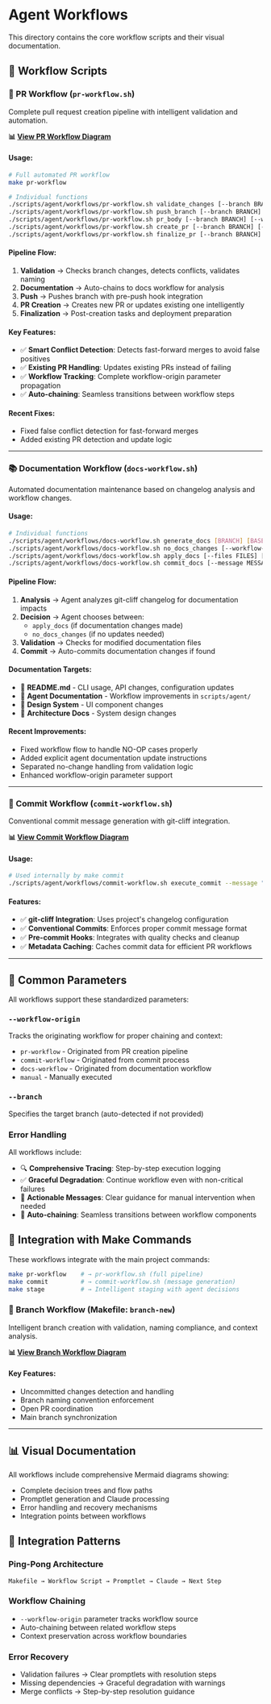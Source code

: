 # Agent Workflows

This directory contains the core workflow scripts and their visual documentation.

## 🔄 Workflow Scripts

### 🚀 PR Workflow (`pr-workflow.sh`)

Complete pull request creation pipeline with intelligent validation and automation.

**📊 [View PR Workflow Diagram](./pr-workflow.mmd)**

#### Usage:
```bash
# Full automated PR workflow
make pr-workflow

# Individual functions
./scripts/agent/workflows/pr-workflow.sh validate_changes [--branch BRANCH] [--base BASE] [--workflow-origin ORIGIN]
./scripts/agent/workflows/pr-workflow.sh push_branch [--branch BRANCH] [--workflow-origin ORIGIN]
./scripts/agent/workflows/pr-workflow.sh pr_body [--branch BRANCH] [--workflow-origin ORIGIN]
./scripts/agent/workflows/pr-workflow.sh create_pr [--branch BRANCH] [--title TITLE] [--body BODY] [--workflow-origin ORIGIN]
./scripts/agent/workflows/pr-workflow.sh finalize_pr [--branch BRANCH] [--pr-url URL] [--workflow-origin ORIGIN]
```

#### Pipeline Flow:
1. **Validation** → Checks branch changes, detects conflicts, validates naming
2. **Documentation** → Auto-chains to docs workflow for analysis
3. **Push** → Pushes branch with pre-push hook integration
4. **PR Creation** → Creates new PR or updates existing one intelligently
5. **Finalization** → Post-creation tasks and deployment preparation

#### Key Features:
- ✅ **Smart Conflict Detection**: Detects fast-forward merges to avoid false positives
- ✅ **Existing PR Handling**: Updates existing PRs instead of failing
- ✅ **Workflow Tracking**: Complete workflow-origin parameter propagation
- ✅ **Auto-chaining**: Seamless transitions between workflow steps

#### Recent Fixes:
- Fixed false conflict detection for fast-forward merges
- Added existing PR detection and update logic

---

### 📚 Documentation Workflow (`docs-workflow.sh`)

Automated documentation maintenance based on changelog analysis and workflow changes.

#### Usage:
```bash
# Individual functions
./scripts/agent/workflows/docs-workflow.sh generate_docs [BRANCH] [BASE_REF] [--workflow-origin ORIGIN]
./scripts/agent/workflows/docs-workflow.sh no_docs_changes [--workflow-origin ORIGIN]
./scripts/agent/workflows/docs-workflow.sh apply_docs [--files FILES] [--workflow-origin ORIGIN]
./scripts/agent/workflows/docs-workflow.sh commit_docs [--message MESSAGE] [--workflow-origin ORIGIN]
```

#### Pipeline Flow:
1. **Analysis** → Agent analyzes git-cliff changelog for documentation impacts
2. **Decision** → Agent chooses between:
   - `apply_docs` (if documentation changes made)
   - `no_docs_changes` (if no updates needed)
3. **Validation** → Checks for modified documentation files
4. **Commit** → Auto-commits documentation changes if found

#### Documentation Targets:
- 📝 **README.md** - CLI usage, API changes, configuration updates
- 📝 **Agent Documentation** - Workflow improvements in `scripts/agent/`
- 📝 **Design System** - UI component changes
- 📝 **Architecture Docs** - System design changes

#### Recent Improvements:
- Fixed workflow flow to handle NO-OP cases properly
- Added explicit agent documentation update instructions
- Separated no-change handling from validation logic
- Enhanced workflow-origin parameter support

---

### 📝 Commit Workflow (`commit-workflow.sh`)

Conventional commit message generation with git-cliff integration.

**📊 [View Commit Workflow Diagram](./commit-workflow.mmd)**

#### Usage:
```bash
# Used internally by make commit
./scripts/agent/workflows/commit-workflow.sh execute_commit --message "GENERATED_MESSAGE"
```

#### Features:
- ✅ **git-cliff Integration**: Uses project's changelog configuration
- ✅ **Conventional Commits**: Enforces proper commit message format
- ✅ **Pre-commit Hooks**: Integrates with quality checks and cleanup
- ✅ **Metadata Caching**: Caches commit data for efficient PR workflows

---

## 🎯 Common Parameters

All workflows support these standardized parameters:

### `--workflow-origin`
Tracks the originating workflow for proper chaining and context:
- `pr-workflow` - Originated from PR creation pipeline
- `commit-workflow` - Originated from commit process
- `docs-workflow` - Originated from documentation workflow
- `manual` - Manually executed

### `--branch`
Specifies the target branch (auto-detected if not provided)

### Error Handling
All workflows include:
- 🔍 **Comprehensive Tracing**: Step-by-step execution logging
- ✅ **Graceful Degradation**: Continue workflow even with non-critical failures
- 📝 **Actionable Messages**: Clear guidance for manual intervention when needed
- 🔄 **Auto-chaining**: Seamless transitions between workflow components

## 🚀 Integration with Make Commands

These workflows integrate with the main project commands:

```bash
make pr-workflow    # → pr-workflow.sh (full pipeline)
make commit         # → commit-workflow.sh (message generation)
make stage          # → Intelligent staging with agent decisions
```

### 🌿 Branch Workflow (Makefile: `branch-new`)

Intelligent branch creation with validation, naming compliance, and context analysis.

**📊 [View Branch Workflow Diagram](./branch-workflow.mmd)**

#### Key Features:
- Uncommitted changes detection and handling
- Branch naming convention enforcement
- Open PR coordination
- Main branch synchronization

---

## 📊 Visual Documentation

All workflows include comprehensive Mermaid diagrams showing:
- Complete decision trees and flow paths
- Promptlet generation and Claude processing
- Error handling and recovery mechanisms
- Integration points between workflows

## 🎯 Integration Patterns

### Ping-Pong Architecture
```
Makefile → Workflow Script → Promptlet → Claude → Next Step
```

### Workflow Chaining
- `--workflow-origin` parameter tracks workflow source
- Auto-chaining between related workflow steps
- Context preservation across workflow boundaries

### Error Recovery
- Validation failures → Clear promptlets with resolution steps
- Missing dependencies → Graceful degradation with warnings
- Merge conflicts → Step-by-step resolution guidance